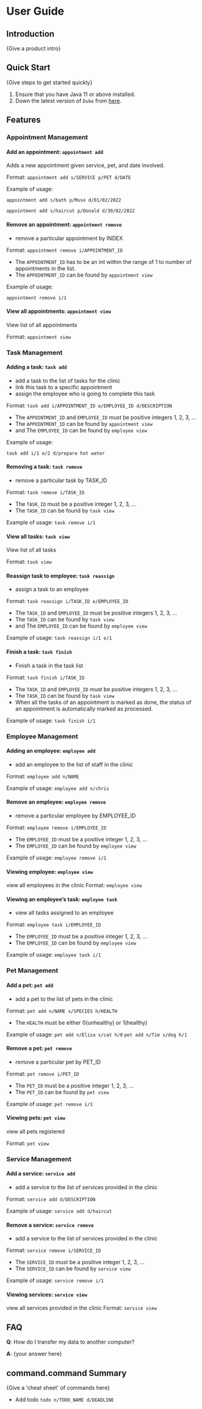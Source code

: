 # User Guide

## Introduction

{Give a product intro}

## Quick Start

{Give steps to get started quickly}

1. Ensure that you have Java 11 or above installed.
1. Down the latest version of `Duke` from [here](http://link.to/duke).

## Features 

### Appointment Management

#### Add an appointment: `appointment add`
Adds a new appointment given service, pet, and date involved.

Format: `appointment add s/SERVICE p/PET d/DATE`

Example of usage:

`appointment add s/bath p/Muse d/01/02/2022`

`appointment add s/haircut p/Donald d/30/02/2022`

#### Remove an appointment: `appointment remove`
- remove a particular appointment by INDEX

Format: `appointment remove i/APPOINTMENT_ID`
* The `APPOINTMENT_ID` has to be an int within the range of 1 to number of appointments in the list.
* The `APPOINTMENT_ID` can be found by `appointment view`

Example of usage: 

`appointment remove i/1`

#### View all appointments: `appointment view`
View list of all appointments

Format: `appointment view`

### Task Management

#### Adding a task: `task add`
- add a task to the list of tasks for the clinic
- link this task to a specific appointment
- assign the employee who is going to complete this task

Format: `task add i/APPOINTMENT_ID e/EMPLOYEE_ID d/DESCRIPTION`
* The `APPOINTMENT_ID` and `EMPLOYEE_ID` must be positive integers 1, 2, 3, …
* The `APPOINTMENT_ID` can be found by `appointment view`
* and The `EMPLOYEE_ID` can be found by `employee view`

Example of usage:

`task add i/1 e/2 d/prepare hot water`

#### Removing a task: `task remove`
- remove a particular task by TASK_ID

Format: `task remove i/TASK_ID`
* The `TASK_ID` must be a positive integer 1, 2, 3, …
* The `TASK_ID` can be found by `task view`

Example of usage:
`task remove i/1`

#### View all tasks: `task view`
View list of all tasks

Format: `task view`

#### Reassign task to employee: `task reassign`
- assign a task to an employee

Format: `task reassign i/TASK_ID e/EMPLOYEE_ID`
* The `TASK_ID` and `EMPLOYEE_ID` must be positive integers 1, 2, 3, …
* The `TASK_ID` can be found by `task view`
* and The `EMPLOYEE_ID` can be found by `employee view`

Example of usage:
`task reassign i/1 e/1`

#### Finish a task: `task finish`

- Finish a task in the task list

Format: `task finish i/TASK_ID`

* The `TASK_ID` and `EMPLOYEE_ID` must be positive integers 1, 2, 3, …
* The `TASK_ID` can be found by `task view`
* When all the tasks of an appointment is marked as done, the status of an appointment is automatically marked as processed.

Example of usage:
`task finish i/1`


### Employee Management

#### Adding an employee: `employee add`
- add an employee to the list of staff in the clinic

Format: `employee add n/NAME`

Example of usage:
`employee add n/chris`

#### Remove an employee: `employee remove`
- remove a particular employee by EMPLOYEE_ID

Format: `employee remove i/EMPLOYEE_ID`
* The `EMPLOYEE_ID` must be a positive integer 1, 2, 3, …
* The `EMPLOYEE_ID` can be found by `employee view`

Example of usage:
`employee remove i/1`


#### Viewing employee: `employee view`
view all employees in the clinic
Format: `employee view`

#### Viewing an employee’s task: `employee task`
- view all tasks assigned to an employee

Format: `employee task i/EMPLOYEE_ID`
* The `EMPLOYEE_ID` must be a positive integer 1, 2, 3, …
* The `EMPLOYEE_ID` can be found by `employee view`

Example of usage:
`employee task i/1`

### Pet Management
#### Add a pet: `pet add`
- add a pet to the list of pets in the clinic

Format: `pet add n/NAME s/SPECIES h/HEALTH`
* The `HEALTH` must be either 0(unhealthy) or 1(healthy)

Example of usage:
`pet add n/Eliza s/cat h/0`
`pet add n/Tim s/dog h/1`

#### Remove a pet: `pet remove`
- remove a particular pet by PET_ID

Format: `pet remove i/PET_ID`
* The `PET_ID` must be a positive integer 1, 2, 3, …
* The `PET_ID` can be found by `pet view`

Example of usage:
`pet remove i/1`

#### Viewing pets: `pet view`
view all pets registered

Format: `pet view`


### Service Management

#### Add a service: `service add`
- add a service to the list of services provided in the clinic

Format: `service add d/DESCRIPTION`

Example of usage:
`service add d/haircut`

#### Remove a service: `service remove`
- add a service to the list of services provided in the clinic

Format: `service remove i/SERVICE_ID`
* The `SERVICE_ID` must be a positive integer 1, 2, 3, …
* The `SERVICE_ID` can be found by `service view`

Example of usage:
`service remove i/1`

#### Viewing services: `service view`
view all services provided in the clinic
Format: `service view`


## FAQ

**Q**: How do I transfer my data to another computer? 

**A**: {your answer here}

## command.command Summary

{Give a 'cheat sheet' of commands here}

* Add todo `todo n/TODO_NAME d/DEADLINE`
